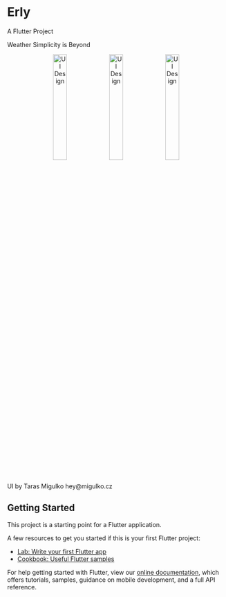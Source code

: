 # Erly

A Flutter Project

Weather Simplicity is Beyond
<p align="middle">
<img src= "https://cdn.dribbble.com/users/1998175/screenshots/6609092/attachments/1412569/1_.png" width="25%" alt = "UI Design" />
<img src= "https://cdn.dribbble.com/users/1998175/screenshots/6609092/attachments/1412568/2.png" width="25%" alt = "UI Design"/>
<img src= "https://cdn.dribbble.com/users/1998175/screenshots/6609092/attachments/1412567/3.png" width="25%" alt = "UI Design"/>
</p>
UI by Taras Migulko hey@migulko.cz


## Getting Started

This project is a starting point for a Flutter application.

A few resources to get you started if this is your first Flutter project:

- [Lab: Write your first Flutter app](https://flutter.dev/docs/get-started/codelab)
- [Cookbook: Useful Flutter samples](https://flutter.dev/docs/cookbook)

For help getting started with Flutter, view our
[online documentation](https://flutter.dev/docs), which offers tutorials,
samples, guidance on mobile development, and a full API reference.
